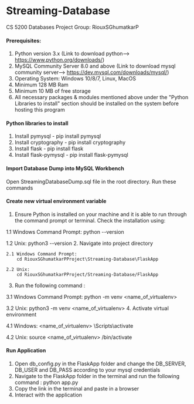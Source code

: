 # Streaming-Database
CS 5200 Databases Project
Group: RiouxSGhumatkarP

#### Prerequisites:
1. Python version 3.x (Link to download python--> https://www.python.org/downloads/)
2. MySQL Community Server 8.0 and above (Link to download mysql community server--> https://dev.mysql.com/downloads/mysql/)
3. Operating System: Windows 10/8/7, Linux, MacOS
4. Minimum 128 MB Ram
5. Minimum 10 MB of free storage
6. All necessary packages & modules mentioned above under the "Python Libraries to install" section should be installed on the system before hosting this program

#### Python libraries to install
1. Install pymysql - pip install pymysql
2. Install cryptography - pip install cryptography
3. Install flask - pip install flask
4. Install flask-pymysql - pip install flask-pymysql

#### Import Database Dump into MySQL Workbench
Open StreamingDatabaseDump.sql file in the root directory. Run these commands

#### Create new virtual environment variable
1. Ensure Python is installed on your machine and it is able to run through the command prompt or terminal. Check the installation using:
  
  1.1 Windows Command Prompt:
      python --version
  
  1.2 Unix:
      python3 --version
2. Navigate into project directory
	
	2.1 Windows Command Prompt:
	    cd RiouxSGhumatkarPProject\Streaming-Database\FlaskApp
	
	2.2 Unix:
	    cd RiouxSGhumatkarPProject/Streaming-Database/FlaskApp
3. Run the following command : 
  
  3.1 Windows Command Prompt:
      python -m venv <name_of_virtualenv>
  
  3.2 Unix:
      python3 -m venv <name_of_virtualenv>
4. Activate virtual environment 
  
  4.1 Windows:
      <name_of_virtualenv> \Scripts\activate
  
  4.2 Unix:
      source <name_of_virtualenv> /bin/activate
      
####  Run Application
1. Open db_config.py in the FlaskApp folder and change the DB_SERVER, DB_USER and DB_PASS according to your mysql credentials
2. Navigate to the FlaskApp folder in the terminal and run the following command : 
python app.py
3. Copy the link in the terminal and paste in a browser
4. Interact with the application




